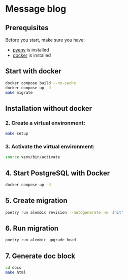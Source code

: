 # Message blog

## Prerequisites

Before you start, make sure you have:

- [pyenv](https://github.com/pyenv/pyenv) is installed
- [docker](https://www.docker.com/) is installed

## Start with docker
```bash
docker compose build --no-cache
docker compose up -d
make migrate
```


## Installation without docker

### 2. **Create a virtual environment**:
```bash
make setup
```

### 3. **Activate the virtual environment**:
```bash
source venv/bin/activate
```

## 4. Start PostgreSQL with Docker

```bash
docker compose up -d
```

## 5. Create migration

```bash
poetry run alembic revision --autogenerate -m 'Init'
```

## 6. Run migration

```bash
poetry run alembic upgrade head
```

## 7. Generate doc block

```bash
cd docs
make html
 ```
